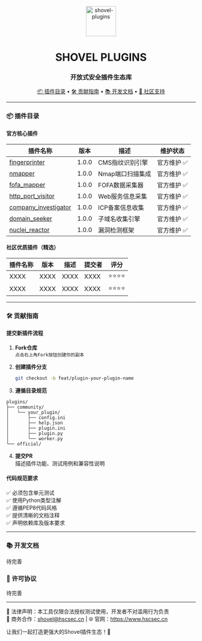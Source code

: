 
<div align="center">
  <a href="https://github.com/XXXXX">
    <img src="./img/shovel-plugin" alt="shovel-plugins" height="80" />
  </a>
  <h1>
    <b>SHOVEL PLUGINS</b>
  </h1>
  
  <h3>开放式安全插件生态库</h3>


<p align="center">
    <a href="#-插件目录">📦 插件目录</a> •
    <a href="#-贡献指南">🛠️ 贡献指南</a> •
    <a href="#-开发文档">📚 开发文档</a> •
    <a href="#-社区支持">💬 社区支持</a>
</p>
</div>

---

### 📦 插件目录

#### 官方核心插件

| 插件名称 | 版本 | 描述 | 维护状态 |
|---------|------|------|---------|
| [fingerprinter](plugins/official/fingerprinter) | 1.0.0 | CMS指纹识别引擎 | 官方维护 ✅ |
| [nmapper](plugins/official/nmapper) | 1.0.0 | Nmap端口扫描集成 | 官方维护 ✅ |
| [fofa_mapper](plugins/official/fofa_mapper) | 1.0.0 | FOFA数据采集器 | 官方维护 ✅ |
| [http_port_visitor](plugins/official/http_port_visitor) | 1.0.0 | Web服务信息采集 | 官方维护 ✅ |
| [company_investigator](plugins/official/company_investigator) | 1.0.0 | ICP备案信息收集 | 官方维护 ✅ |
| [domain_seeker](plugins/official/domain_seeker) | 1.0.0 | 子域名收集引擎 | 官方维护 ✅ |
| [nuclei_reactor](plugins/official/nuclei_reactor) | 1.0.0 | 漏洞检测框架 | 官方维护 ✅ |

#### 社区优质插件（精选）

| 插件名称 | 版本 | 描述 | 提交者 | 评分 |
|---------|------|------|--------|-----|
|XXXX| XXXX| XXXX |XXXX | ⭐⭐⭐⭐ |
| XXXX| XXXX| XXXX | XXXX| ⭐⭐⭐⭐ |
---

### 🛠️ 贡献指南

#### 提交新插件流程

1. **Fork仓库**  
   `点击右上角Fork按钮创建你的副本`

2. **创建插件分支**  
   ```bash
   git checkout -b feat/plugin-your-plugin-name
   ```

3. **遵循目录规范**  
```tree
plugins/
├── community/
│   └── your_plugin/
│       ├── config.ini
│       ├── help.json
│       ├── plugin.ini
│       ├── plugin.py
│       └── worker.py
└── official/
```

4. **提交PR**  
   描述插件功能、测试用例和兼容性说明

#### 代码规范要求

✅ 必须包含单元测试  
✅ 使用Python类型注解  
✅ 遵循PEP8代码风格  
✅ 提供清晰的文档注释  
✅ 声明依赖库及版本要求  

---

### 📚 开发文档

待完善



### 📜 许可协议
待完善

---

📌 法律声明：本工具仅限合法授权测试使用，开发者不对滥用行为负责<br> 
📧 商务合作：shovel@hscsec.cn | 🌐 官网：https://www.hscsec.cn


让我们一起打造更强大的Shovel插件生态！🚀
